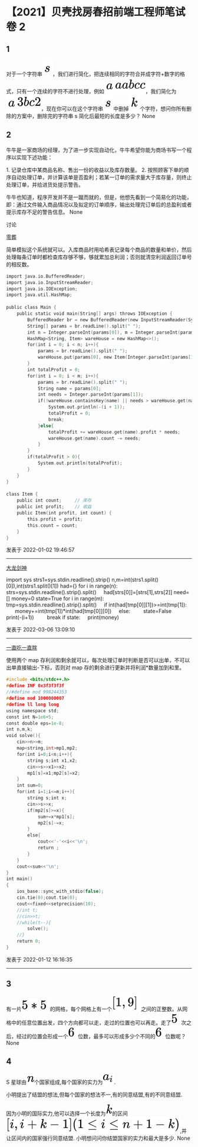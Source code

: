 # 【2021】贝壳找房春招前端工程师笔试卷 2

## 1

对于一个字符串![](img/7f4cdefd2e2643eb4474ce91b0fed1e2.svg)，我们进行简化，把连续相同的字符合并成字符+数字的格式，只有一个连续的字符不进行处理，例如![](img/24011d210be61aa712a90a0a02249a4c.svg)，我们简化为![](img/2e8389d9ab06512bc45999096377a2a0.svg)，现在你可以在这个字符串![](img/7f4cdefd2e2643eb4474ce91b0fed1e2.svg)中删掉![](img/f42d086f40b69632c27d196b53fd0051.svg)个字符，想问你所有删除的方案中，删除完的字符串 s 简化后最短的长度是多少？ None

## 2

牛牛是一家商场的经理，为了进一步实现自动化，牛牛希望你能为商场书写一个程序以实现下述功能：

1\. 记录仓库中某商品名称、售出一份的收益以及库存数量。
2\. 按照顾客下单的顺序自动处理订单，并计算该单是否盈利；若某一订单的需求量大于库存量，则终止处理订单，并给进货处提示警告。

牛牛也知道，程序开发并不是一蹴而就的，但是，他想先看到一个简易化的功能，即：通过文件输入商品情况以及拟定的订单顺序，输出处理完订单后的总盈利或者提示库存不足的警告信息。 None

讨论

[零葬](https://www.nowcoder.com/profile/75718849)

简单模拟这个系统就可以。入库商品时用哈希表记录每个商品的数量和单价，然后处理每条订单时都检查库存够不够，够就累加总利润；否则就清空利润返回订单号的相反数。

```cpp
import java.io.BufferedReader;
import java.io.InputStreamReader;
import java.io.IOException;
import java.util.HashMap;

public class Main {
    public static void main(String[] args) throws IOException {
        BufferedReader br = new BufferedReader(new InputStreamReader(System.in));
        String[] params = br.readLine().split(" ");
        int n = Integer.parseInt(params[0]), m = Integer.parseInt(params[1]);
        HashMap<String, Item> wareHouse = new HashMap<>();
        for(int i = 0; i < n; i++){
            params = br.readLine().split(" ");
            wareHouse.put(params[0], new Item(Integer.parseInt(params[1]), Integer.parseInt(params[2])));
        }
        int totalProfit = 0;
        for(int i = 0; i < m; i++){
            params = br.readLine().split(" ");
            String name = params[0];
            int needs = Integer.parseInt(params[1]);
            if(!wareHouse.containsKey(name) || needs > wareHouse.get(name).count){
                System.out.println(-(i + 1));
                totalProfit = 0;
                break;
            }else{
                totalProfit += wareHouse.get(name).profit * needs;
                wareHouse.get(name).count -= needs;
            }
        }
        if(totalProfit > 0){
            System.out.println(totalProfit);
        }
    }
}

class Item {
    public int count;     // 库存
    public int profit;    // 收益
    public Item(int profit, int count) {
        this.profit = profit;
        this.count = count;
    }
}
```

发表于 2022-01-02 19:46:57

* * *

[大龙剑神](https://www.nowcoder.com/profile/1390956)

import sys
strs1=sys.stdin.readline().strip()
n,m=int(strs1.split()[0]),int(strs1.split()[1])
had={}
for i in range(n):
    strs=sys.stdin.readline().strip().split()
    had[strs[0]]=[strs[1],strs[2]]
need=[]
money=0
state=True
for i in range(m):
    tmp=sys.stdin.readline().strip().split()
    if int(had[tmp[0]][1])>=int(tmp[1]):
        money+=int(tmp[1])*int(had[tmp[0]][0])
    else:
        state=False
        print(-(i+1))
        break
if state:
    print(money)

发表于 2022-03-06 13:09:10

* * *

[一直吃一直胖](https://www.nowcoder.com/profile/751768993)

使用两个 map 存利润和剩余就可以，每次处理订单时判断是否可以出单，不可以出单直接输出-下标，否则对 map 存的剩余进行更新并将利润*数量加到和里。

```cpp
#include <bits/stdc++.h>
#define INF 0x3f3f3f3f
//#define mod 998244353
#define mod 1000000007
#define ll long long
using namespace std;
const int N=1e6+5;
const double eps=1e-8;
int n,m,k;
void solve(){
    cin>>n>>m;
    map<string,int>mp1,mp2;
    for(int i=0;i<n;i++){
        string s;int x1,x2;
        cin>>s>>x1>>x2;
        mp1[s]=x1;mp2[s]=x2;
    }
    int sum=0;
    for(int i=1;i<=m;i++){
        string s;int x;
        cin>>s>>x;
        if(mp2[s]>=x){
            sum+=x*mp1[s];
            mp2[s]-=x;
        }
        else{
            cout<<'-'<<i<<'\n';
            return ;
        }
    }
    cout<<sum<<'\n';
}
int main()
{
    ios_base::sync_with_stdio(false);
    cin.tie(0);cout.tie(0);
    cout<<fixed<<setprecision(10);
    //int t;
    //cin>>t;
    //while(t--){
        solve();
    //}
    return 0;
}

```

发表于 2022-01-12 16:16:35

* * *

## 3

有一片![](img/df11710d0a0bf7a13547cfce84def4cd.svg)的网格，每个网格上有一个![](img/308bec607cfe68e356e95aa8ca080b4c.svg)之间的正整数。从网格中的任意位置出发，四个方向都可以走，走过的位置也可以再走。走了![](img/96c60130b414417e46e6e75ae0fdf8ff.svg)次之后，经过的位置会形成一个![](img/e8b1d4137d767b812fb49acf654e3b78.svg)位数，最多可以形成多少个不同的![](img/e8b1d4137d767b812fb49acf654e3b78.svg)位数呢？None

## 4

S 星球由![](img/ff9444dc223cf935fc0b1ad7803a4598.svg)个国家组成,每个国家的实力为![a_i](img/2fdee2855b3380a2bb5f30a9567d1237.svg).

小明提出了结盟的想法,但每个国家的想法不一,有的同意结盟,有的不同意结盟.

因为小明的国际实力,他可以选择一个长度为![](img/777b15a47f95bb0e7ee69935c86050b3.svg)的区间![](img/138c331da8a5c657dda5bd0a62bfd686.svg),并让区间内的国家强行同意结盟.
小明想问问你结盟国家的实力和最大是多少. None